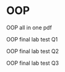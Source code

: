 # OOP
<p>OOP all in one pdf</p>
<p>OOP final lab test Q1</p>
<p>OOP final lab test Q2</p>
<p>OOP final lab test Q3</p>
